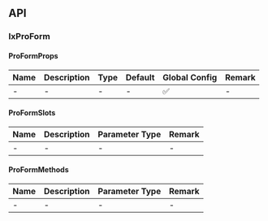 ## API

### IxProForm

#### ProFormProps

| Name | Description | Type | Default | Global Config | Remark |
| --- | --- | --- | --- | --- | --- |
| - | - | - | - | ✅ | - |

#### ProFormSlots

| Name | Description | Parameter Type | Remark |
| --- | --- | --- | --- |
| - | - | - | - |

#### ProFormMethods

| Name | Description | Parameter Type | Remark |
| --- | --- | --- | --- |
| - | - | - | - |
